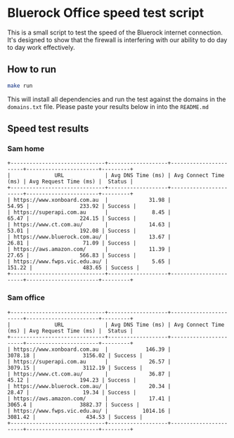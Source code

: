 # Bluerock Office speed test script

This is a small script to test the speed of the Bluerock internet connection. It's designed to show that the firewall is interfering with our ability to do day to day work effectively.

## How to run

```bash
make run
```

This will install all dependencies and run the test against the domains in the `domains.txt` file. Please paste your results below in into the `README.md`

## Speed test results

### Sam home

```
+------------------------------+-------------------+-----------------------+-----------------------+---------+
|              URL             | Avg DNS Time (ms) | Avg Connect Time (ms) | Avg Request Time (ms) |  Status |
+------------------------------+-------------------+-----------------------+-----------------------+---------+
| https://www.xonboard.com.au  |             31.98 |                 54.95 |                233.92 | Success |
| https://superapi.com.au      |              8.45 |                 65.47 |                224.15 | Success |
| https://www.ct.com.au/       |             14.63 |                 53.01 |                192.08 | Success |
| https://www.bluerock.com.au/ |             13.67 |                 26.81 |                 71.09 | Success |
| https://aws.amazon.com/      |             11.39 |                 27.65 |                566.83 | Success |
| https://www.fwps.vic.edu.au/ |              5.65 |                151.22 |                483.65 | Success |
+------------------------------+-------------------+-----------------------+-----------------------+---------+
```

### Sam office

```
+------------------------------+-------------------+-----------------------+-----------------------+---------+
|              URL             | Avg DNS Time (ms) | Avg Connect Time (ms) | Avg Request Time (ms) |  Status |
+------------------------------+-------------------+-----------------------+-----------------------+---------+
| https://www.xonboard.com.au  |            146.39 |               3078.18 |               3156.02 | Success |
| https://superapi.com.au      |             26.57 |               3079.15 |               3112.19 | Success |
| https://www.ct.com.au/       |             36.87 |                 45.12 |                194.23 | Success |
| https://www.bluerock.com.au/ |             20.34 |                 28.47 |                 19.34 | Success |
| https://aws.amazon.com/      |             17.41 |                3065.4 |               3882.37 | Success |
| https://www.fwps.vic.edu.au/ |           1014.16 |               3081.42 |                434.53 | Success |
+------------------------------+-------------------+-----------------------+-----------------------+---------+
```